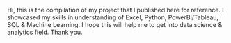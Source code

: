 Hi, this is the compilation of my project that I published here for reference.
I showcased my skills in understanding of Excel, Python, PowerBi/Tableau, SQL & Machine Learning.
I hope this will help me to get into data science & analytics field.
Thank you.
